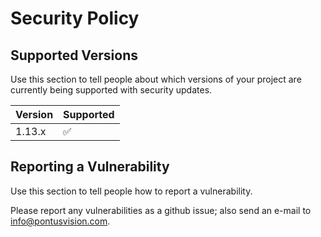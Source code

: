 # Security Policy

## Supported Versions

Use this section to tell people about which versions of your project are
currently being supported with security updates.

| Version | Supported          |
| ------- | ------------------ |
| 1.13.x  | :white_check_mark: |


## Reporting a Vulnerability

Use this section to tell people how to report a vulnerability.

Please report any vulnerabilities as a github issue; also send an e-mail to info@pontusvision.com.
